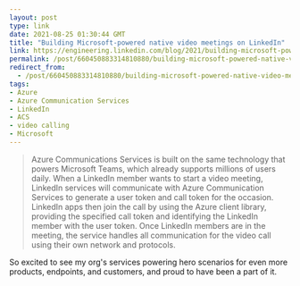 ```yaml
---
layout: post
type: link
date: 2021-08-25 01:30:44 GMT
title: "Building Microsoft-powered native video meetings on LinkedIn"
link: https://engineering.linkedin.com/blog/2021/building-microsoft-powered-native-video-meetings-on-linkedin
permalink: /post/660450883314810880/building-microsoft-powered-native-video-meetings
redirect_from: 
  - /post/660450883314810880/building-microsoft-powered-native-video-meetings
tags:
- Azure
- Azure Communication Services
- LinkedIn
- ACS
- video calling
- Microsoft
---
```

<blockquote>Azure Communications Services is built on the same technology that powers Microsoft Teams, which already supports millions of users daily. When a LinkedIn member wants to start a video meeting, LinkedIn services will communicate with Azure Communication Services to generate a user token and call token for the occasion. LinkedIn apps then join the call by using the Azure client library, providing the specified call token and identifying the LinkedIn member with the user token. Once LinkedIn members are in the meeting, the service handles all communication for the video call using their own network and protocols.</blockquote>
<p>So excited to see my org's services powering hero scenarios for even more products, endpoints, and customers, and proud to have been a part of it.</p>